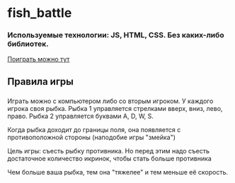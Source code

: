 # fish_battle
### Используемые технологии: JS, HTML, CSS. Без каких-либо библиотек. 

[Поиграть можно тут](https://muratbyazrov.github.io/fish_battle/)

## Правила игры
###
Играть можно с компьютером либо со вторым игроком.
У каждого игрока своя рыбка.
Рыбка 1 управляется стрелками вверх, вниз, лево, право.
Рыбка 2 управляется буквами A, D, W, S.

Когда рыбка доходит до границы поля, она появляется с противоположной стороны
(наподобие игры "змейка")

Цель игры: съесть рыбку противника. Но перед этим надо 
съесть достаточное количество икринок, чтобы стать больше противника

Чем больше ваша рыбка, тем она "тяжелее" и тем меньше её скорость.


